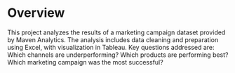# Overview
This project analyzes the results of a marketing campaign dataset provided by Maven Analytics. 
The analysis includes data cleaning and preparation using Excel, with visualization in Tableau.
Key questions addressed are: 
Which channels are underperforming?
Which products are performing best?
Which marketing campaign was the most successful?
